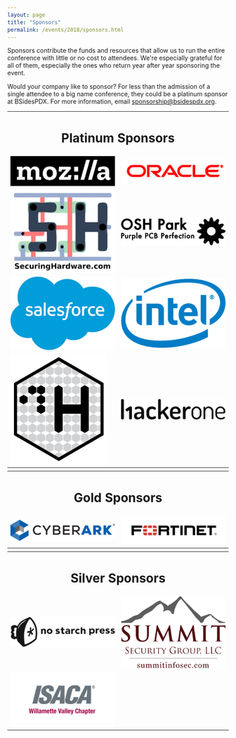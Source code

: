 ```yaml
---
layout: page
title: "Sponsors"
permalink: /events/2018/sponsors.html
---
```


Sponsors contribute the funds and resources that allow us to run the entire conference with little or no cost to attendees. We're especially grateful for all of them, especially the ones who return year after year sponsoring the event.

Would your company like to sponsor? For less than the admission of a single attendee to a big name conference, they could be a platinum sponsor at BSidesPDX. For more information, email <a href="mailto:sponsorship@bsidespdx.org">sponsorship@bsidespdx.org</a>.
<TABLE cellpadding="20" width="90%" align="center">
<tr><th colspan="2"><h1><b>Platinum Sponsors</b></h1></th></tr>
<tr><td width="50%"><img src="/images/2018/moz-logo-bw-rgb.png"></td>
<td><img src="/images/2018/oracle_clr.bmp"></td></tr>
<tr><td width="50%"><img src="/images/2018/SecuringHardware.png"></td>
<td><img src="/images/2018/oshPark.png"></td></tr>
<tr><td width="50%"><img src="/images/2018/Salesforce.png"></td>
<td><img src="/images/2018/intel.png"></td></tr>
<tr><td width="50%"><img src="/images/2018/ControlH.png"></td>
<td><img src="/images/2018/HackerOne.png"></td></tr>
<tr><th colspan="2"></th></tr>
<tr><th colspan="2"><h1><b>Gold Sponsors</b></h1></th></tr>
<tr><td><img src="/images/2018/cyberark.png"></td>
<td><img src="/images/2018/Fortinet.jpg"></td></tr>

<tr><th colspan="2"></th></tr>
<tr><th colspan="2"><h1><b>Silver Sponsors</b></h1></th></tr>
<tr><td><img src="/images/2018/nostarch.png"></td>
<td><img src="/images/2018/summit.png"></td></tr>
<tr><td width="50%"><img src="/images/2018/ISACA.png"></td></tr>

</table>
